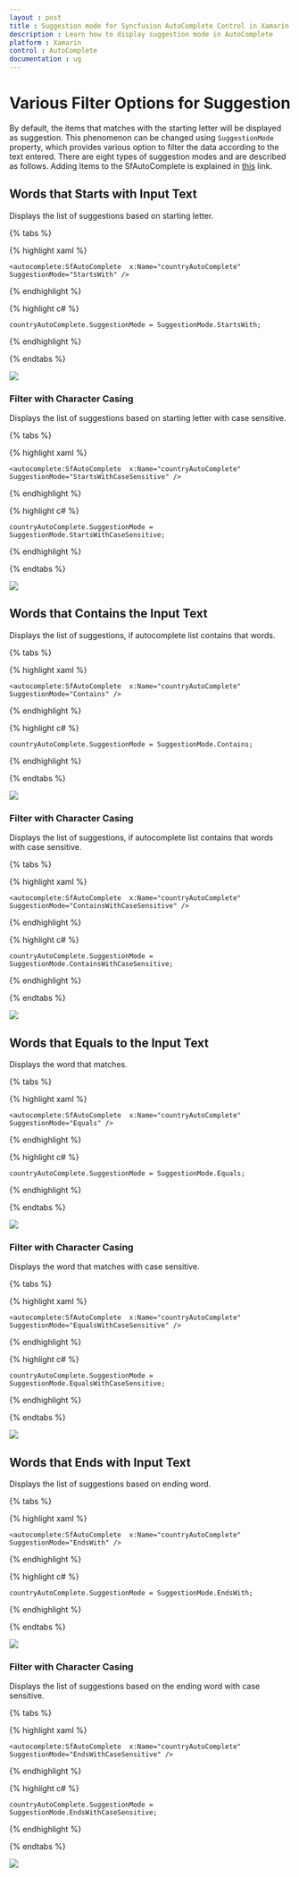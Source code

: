 ```yaml
---
layout : post
title : Suggestion mode for Syncfusion AutoComplete Control in Xamarin.Forms
description : Learn how to display suggestion mode in AutoComplete 
platform : Xamarin
control : AutoComplete
documentation : ug
---
```


# Various Filter Options for Suggestion

By default, the items that matches with the starting letter will be displayed as suggestion. This phenomenon can be changed using  `SuggestionMode` property, which provides various option to filter the data according to the text entered. There are eight types of suggestion modes and are described as follows. Adding Items to the SfAutoComplete is explained in [this](http://docs.syncfusion.com/xamarin/sfautocomplete/getting-started#add-items) link.

## Words that Starts with Input Text

Displays the list of suggestions based on starting letter.
	
{% tabs %}	

{% highlight xaml %}

  	<autocomplete:SfAutoComplete  x:Name="countryAutoComplete" SuggestionMode="StartsWith" />

{% endhighlight %}
	
{% highlight c# %}
	
	countryAutoComplete.SuggestionMode = SuggestionMode.StartsWith;
	 
{% endhighlight %}

{% endtabs %}

![](images/startswith.png)

### Filter with Character Casing

Displays the list of suggestions based on starting letter with case sensitive.

{% tabs %}

{% highlight xaml %}

  	<autocomplete:SfAutoComplete  x:Name="countryAutoComplete" SuggestionMode="StartsWithCaseSensitive" />

{% endhighlight %}

{% highlight c# %}
	
	countryAutoComplete.SuggestionMode = SuggestionMode.StartsWithCaseSensitive;
	 
{% endhighlight %}

{% endtabs %}

![](images/startswithcasesensitive.png)

## Words that Contains the Input Text

Displays the list of suggestions, if autocomplete list contains that words.
	
{% tabs %}

{% highlight xaml %}

  	<autocomplete:SfAutoComplete  x:Name="countryAutoComplete" SuggestionMode="Contains" />

{% endhighlight %}

{% highlight c# %}
	
	countryAutoComplete.SuggestionMode = SuggestionMode.Contains;
	 
{% endhighlight %}

{% endtabs %}

![](images/contains.png)

### Filter with Character Casing

Displays the list of suggestions, if autocomplete list contains that words with case sensitive.

{% tabs %}

{% highlight xaml %}

  	<autocomplete:SfAutoComplete  x:Name="countryAutoComplete" SuggestionMode="ContainsWithCaseSensitive" />

{% endhighlight %}

{% highlight c# %}
	
	countryAutoComplete.SuggestionMode = SuggestionMode.ContainsWithCaseSensitive;
	 
{% endhighlight %}

{% endtabs %}

![](images/containswithcasesensitive.png)

## Words that Equals to the Input Text

Displays the word that matches.
	
{% tabs %}

{% highlight xaml %}

  	<autocomplete:SfAutoComplete  x:Name="countryAutoComplete" SuggestionMode="Equals" />

{% endhighlight %}

{% highlight c# %}
	
	countryAutoComplete.SuggestionMode = SuggestionMode.Equals;
	 
{% endhighlight %}

{% endtabs %}

![](images/equals.png)

### Filter with Character Casing

Displays the word that matches with case sensitive.
	
{% tabs %}

{% highlight xaml %}

  	<autocomplete:SfAutoComplete  x:Name="countryAutoComplete" SuggestionMode="EqualsWithCaseSensitive" />

{% endhighlight %}

{% highlight c# %}
	
	countryAutoComplete.SuggestionMode = SuggestionMode.EqualsWithCaseSensitive;
	 
{% endhighlight %}

{% endtabs %}

![](images/equalswithcasesensitive.png)

## Words that Ends with Input Text

Displays the list of suggestions based on ending word.

{% tabs %}
	
{% highlight xaml %}

  	<autocomplete:SfAutoComplete  x:Name="countryAutoComplete" SuggestionMode="EndsWith" />

{% endhighlight %}

{% highlight c# %}
	
	countryAutoComplete.SuggestionMode = SuggestionMode.EndsWith;
	 
{% endhighlight %}


{% endtabs %}

![](images/endswith.png)

### Filter with Character Casing

Displays the list of suggestions based on the ending word with case sensitive.
	
{% tabs %}

{% highlight xaml %}

  	<autocomplete:SfAutoComplete  x:Name="countryAutoComplete" SuggestionMode="EndsWithCaseSensitive" />

{% endhighlight %}

{% highlight c# %}
	
	countryAutoComplete.SuggestionMode = SuggestionMode.EndsWithCaseSensitive;
	 
{% endhighlight %}

{% endtabs %}

![](images/endswithcasesensitive.png)




